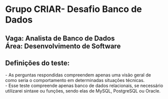 <h1>Grupo CRIAR- Desafio Banco de Dados</h1>

 <h2>Vaga: Analista de Banco de Dados <br>
 Área: Desenvolvimento de Software</h2>

 <h2>Definições do teste:</h2>
 <p>- As perguntas respondidas compreendem apenas uma visão geral de como seria o comportamento em determinadas situações técnicas.<br>
 - Esse teste compreende apenas banco de dados relacionais, se necessário utilizarei sintaxe ou funções, sendo elas de MySQL,
 PostgreSQL ou Oracle.</p>
